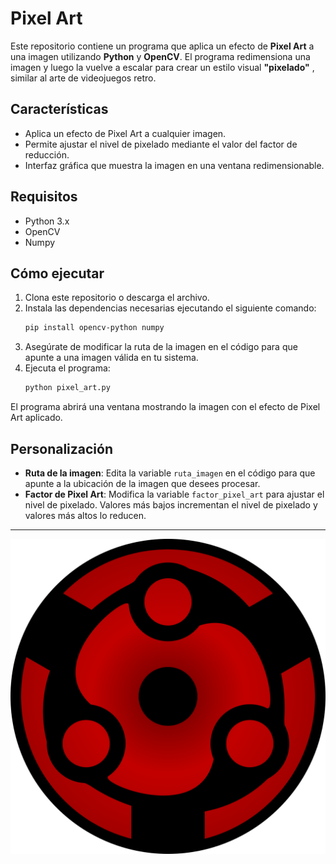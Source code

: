 # Pixel Art
Este repositorio contiene un programa que aplica un efecto de **Pixel Art** a una imagen utilizando **Python** y **OpenCV**. El programa redimensiona una imagen y luego la vuelve a escalar para crear un estilo visual **"pixelado"** , similar al arte de videojuegos retro.

## Características
- Aplica un efecto de Pixel Art a cualquier imagen.
- Permite ajustar el nivel de pixelado mediante el valor del factor de reducción.
- Interfaz gráfica que muestra la imagen en una ventana redimensionable.

## Requisitos
- Python 3.x
- OpenCV
- Numpy

## Cómo ejecutar
1. Clona este repositorio o descarga el archivo.
2. Instala las dependencias necesarias ejecutando el siguiente comando:
    ```bash
    pip install opencv-python numpy
    ```
3. Asegúrate de modificar la ruta de la imagen en el código para que apunte a una imagen válida en tu sistema.
4. Ejecuta el programa:
    ```bash
    python pixel_art.py
    ```

El programa abrirá una ventana mostrando la imagen con el efecto de Pixel Art aplicado.

## Personalización
- **Ruta de la imagen**: Edita la variable `ruta_imagen` en el código para que apunte a la ubicación de la imagen que desees procesar.
- **Factor de Pixel Art**: Modifica la variable `factor_pixel_art` para ajustar el nivel de pixelado. Valores más bajos incrementan el nivel de pixelado y valores más altos lo reducen.

----------


![Pixel Art Example](https://raw.githubusercontent.com/DanielsAltamirano/Graficacion/refs/heads/master/Recursos/SharinganMadara.svg.png)
